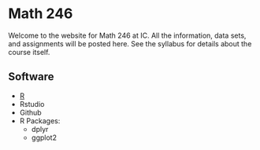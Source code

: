 # Math 246

Welcome to the website for Math 246 at IC. All the information, data sets, and assignments will be posted here. See the syllabus for details about the course itself.

## Software
* [R](https://cran.r-project.org/)
* Rstudio
* Github
* R Packages:
  * dplyr
  * ggplot2
